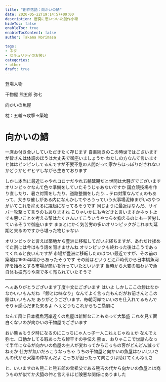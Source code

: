 ```yaml
---
title: "創作落語：向かいの鯖"
date: 2020-05-22T19:14:57+09:00
description: 唐突に思いついた創作小噺
hideToc: false
enableToc: true
enableTocContent: false
author: Takana Norimasa

tags:
- ネタ
- セキュリティのお笑い
categories:
- other
draft: true
---
```


登場人物

干物屋
熊五郎
弥七

向かいの魚屋

枕：五輪→攻撃→築地

# 向かいの鯖
一席お付き合いしていただきたく存じます
自粛続きのこの時世ではございますが皆さんは体調のほうは大丈夫で御座いましょうか
わたしの方なんて言いますと体はピンピンしてるんですが不要不急の人間だって家からほっぽりだされないかどうかヒヤヒヤしながら生きております

しかし本当に最近じゃやれコロナだやれ五輪延期だと世間は大騒ぎでございます
オリンピックなんて色々準備をしていたそうじゃあないですか
国立競技場を作り直したり、暑さ対策をしたり、道路整備をしたり...
テロ対策なんてぇのもあって、大きな催しがある内になんかしてやろうっていう火事場泥棒まがいのやつがいてこれを抑えるに躍起になってるそうです
同じように最近はなんだ、サイバー攻撃って言うのもありますね
こりゃいかにも今どきと言いますかネット上でも悪いことを考える輩はたくさんいてこういうやつらを抑えるのにも一苦労しているそうで御座います
まぁとにかく気苦労の多いオリンピックがこれまた延期と来るのですから堪った物じゃない

オリンピックと言えば築地から豊洲に移転してだいぶ経ちますが、あれだけ揉めてた割には今はもう話を聞きませんね
オリンピックも終わった後はこうであってくれると良いんですが
市場が豊洲に移転したのはつい最近ですが、その前の築地は1935年頃からあったそうです
その前はというと江戸時代から日本橋魚河岸を始めとする市場が商いを行っていたといいます
当時から大変の賑わいで魚自体も振売りや店で多く売られていたそうで

----------------------------------------------------------------------

へぇありがとうございます丁度十文にございます
はいよ
しかしここの鰺はなかなかいいもんだね
「鰺とは味なり」なんてよく言ったもんだがお前さんとこの鰺はいいもんだ
ありがとうございます、毎朝河岸でいいのを仕入れてるもんで
そりゃ感心だまた来るよ
へぇどうもこれからもご贔屓に

なんて風に日本橋魚河岸近くの魚屋は新鮮なこともあって大繁盛
これを見て面白くないのが向かいの干物屋でございます

おい熊ぁもう夕時になるのにこっちにゃ人っ子一人こねぇじゃねぇか
なんでぇ弥七、口動かしてる暇あったら鰺干すの手伝え
熊ぁ、おりゃここで世話んなって半年になるが向かいの魚屋の主人が変わってからこっちの客がどんどん減ってねぇか
仕方が無いだろこうなっちゃ
うちの干物屋と向かいの魚屋はひいじいさんの代から犬猿の仲なんだよ
こっちが困ったって向こうは助けてくんねぇさ

と、いいますのも熊こと熊五郎の曽祖父である熊吉の代から向かいの魚屋とは商うものが似てか犬猿の仲と言えるほど険悪な関係にありました


